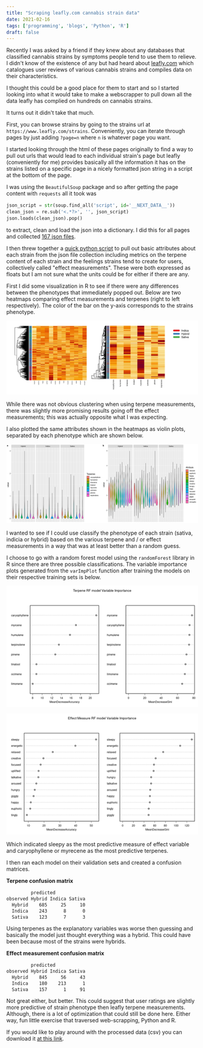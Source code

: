 ```yaml
---
title: "Scraping leafly.com cannabis strain data"
date: 2021-02-16
tags: ['programming', 'blogs', 'Python', 'R']
draft: false
---
```


Recently I was asked by a friend if they knew about any databases that classified
cannabis strains by symptoms people tend to use them to relieve. I didn't
know of the existence of any but had heard about [leafly.com](https://www.leafly.com/)
which catalogues user reviews of various cannabis strains and compiles data on
their characteristics. 

I thought this could be a good place for them to start and so I started looking
into what it would take to make a webscrapper to pull down all the data leafly
has complied on hundreds on cannabis strains.

It turns out it didn't take that much.

First, you can browse strains by going to the strains url at `https://www.leafly.com/strains`.
Conveniently, you can iterate through pages by just adding `?page=n` where
`n` is whatever page you want. 

I started looking through the html of these pages originally to find a way to
pull out urls that would lead to each individual strain's page but leafly
(conveniently for me) provides basically all the information it has on the strains
listed on a specific page in a nicely formatted json string in a script at the
bottom of the page.

I was using the `BeautifulSoup` package and so after getting the page content
with `requests` all it took was

```python
json_script = str(soup.find_all('script', id='__NEXT_DATA__'))
clean_json = re.sub('<.*?>', '', json_script)
json.loads(clean_json).pop() 
```

to extract, clean and load the json into a dictionary. I did this for all pages
and collected [167 json files](https://github.com/EthanHolleman/leafly_scraper/blob/main/json_data.tar.xz).

I then threw together a [quick python script](https://github.com/EthanHolleman/leafly_scraper/blob/main/Python/extract_terps_from_json.py) 
to pull out basic attributes about
each strain from the json file collection including metrics on the terpene 
content of each strain and the feelings strains tend to create for users,
collectively called "effect measurements".
These were both expressed as floats but I am not sure what the units could be
for either if there are any.

First I did some visualization in R to see if there were any differences
between the phenotypes that immediately popped out. Below are two heatmaps
comparing effect measurements and terpenes (right to left respectively).
The color of the bar on the y-axis corresponds to the strains phenotype.

![](/posts/images/heatmaps.jpeg)

While there was not obvious clustering when using terpene measurements, there
was slightly more promising results going off the effect measurements; this
was actually opposite what I was expecting. 

I also plotted the same attributes shown in the heatmaps as violin plots,
separated by each phenotype which are shown below.

![](/posts/images/leafly_phenotype_violin_plots.png)

I wanted to see if I could use classify the phenotype of each strain (sativa, 
indicia or hybrid) based on the various terpene and / or effect measurements
in a way that was at least better than a random guess.

I choose to go with a random forest model using the `randomForest` library in
R since there are three possible classifications. The variable importance 
plots generated from the `varImpPlot` function after training the models on their
respective training sets is below.

![](/posts/images/terpene_RF_variable_importance.png)

![](/posts/images/effect_measure_variable_importance.png)

Which indicated sleepy as the most predictive measure of effect variable
and caryophyllene or myrecene as the most predictive terpenes.

I then ran each model on their validation sets and 
created a confusion matrices.

**Terpene confusion matrix**

```
         predicted
observed Hybrid Indica Sativa
  Hybrid    685     25     10
  Indica    243      8      0
  Sativa    123      7      3
```

Using terpenes as the explanatory variables was worse then guessing and basically
the model just thought everything was a hybrid. This could have been
because most of the strains were hybrids. 

**Effect measurement confusion matrix**

```
         predicted
observed Hybrid Indica Sativa
  Hybrid    845     56     43
  Indica    180    213      1
  Sativa    157      1     91
```

Not great either, but better. This could suggest that user ratings are 
slightly more predictive of strain phenotype then leafly terpene measurements. 
Although, there is a lot of optimization that could still be done here.
Either way, fun little exercise that traversed web-scrapping, Python and R. 

If you would like to play around with the processed data (csv) you can download
it [at this link](https://github.com/EthanHolleman/leafly_scraper/blob/main/strains.tar.xz).




